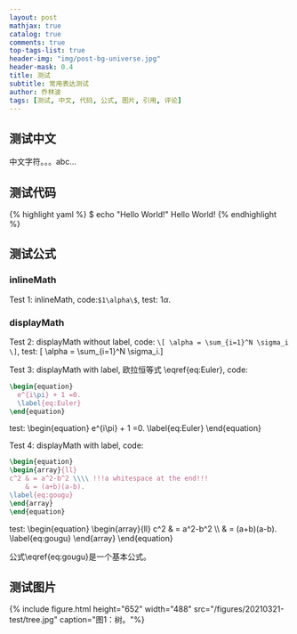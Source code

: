 ```yaml
---
layout: post
mathjax: true
catalog: true
comments: true
top-tags-list: true
header-img: "img/post-bg-universe.jpg"
header-mask: 0.4
title: 测试
subtitle: 常用表达测试
author: 乔林波
tags: [测试, 中文, 代码, 公式, 图片, 引用, 评论]
---
```



## 测试中文

中文字符。。。abc...



## 测试代码
{% highlight yaml %}
$ echo "Hello World!"
Hello World!
{% endhighlight %}


## 测试公式
### inlineMath
Test 1: inlineMath, code:```$1\alpha\$```,
test: $1\alpha$.

### displayMath
Test 2: displayMath without label, code: ```\[ \alpha = \sum_{i=1}^N \sigma_i \]```,
test: \[ \alpha = \sum_{i=1}^N \sigma_i.\]

Test 3: displayMath with label, 欧拉恒等式 \eqref{eq:Euler}, code: 
```tex
\begin{equation}
  e^{i\pi} + 1 =0.
  \label{eq:Euler}
\end{equation}
```
test:
\begin{equation}
  e^{i\pi} + 1 =0.
  \label{eq:Euler}
\end{equation}


Test 4: displayMath with label, code:
```tex
\begin{equation}
\begin{array}{ll}
c^2 & = a^2-b^2 \\\\ !!!a whitespace at the end!!!
    & = (a+b)(a-b).
\label{eq:gougu}
\end{array}
\end{equation}
```
test: 
\begin{equation}
\begin{array}{ll}
c^2 & = a^2-b^2 \\\\ 
    & = (a+b)(a-b).
\label{eq:gougu}
\end{array}
\end{equation}

公式\eqref{eq:gougu}是一个基本公式。


## 测试图片

{% include figure.html  height="652" width="488" src="/figures/20210321-test/tree.jpg" caption="图1：树。"%}

